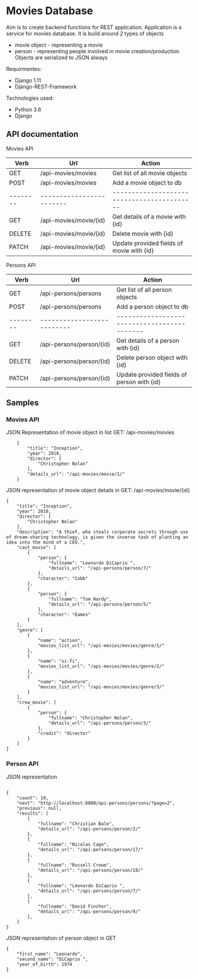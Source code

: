 # Movies Database

Aim is to create backend functions for REST application. Application is a service for movies database. It is build around 2 types of objects
* movie object - representing a movie
* person - representing people involved in movie creation/production
Objects are serialized to JSON always

Requirmentes:
* Django 1.11
* Django-REST-Framework

Technologies used:
* Python 3.6
* Django

## API documentation

Movies API

|Verb    | Url                    | Action                                   |
|--------|------------------------|------------------------------------------|
|GET     | /api-movies/movies     | Get list of all movie objects            |
|POST    | /api-movies/movies     | Add a movie object to db                 |
|--------|------------------------|------------------------------------------|
|GET     | /api-movies/movie/{id} | Get details of a movie with {id}         |
|DELETE  | /api-movies/movie/{id} | Delete movie with {id}                   |
|PATCH   | /api-movies/movie/{id} | Update provided fields of movie with {id}|


Persons API

|Verb    | Url                      | Action                                    |
|--------|--------------------------|-------------------------------------------|
|GET     | /api-persons/persons     | Get list of all person objects            |
|POST    | /api-persons/persons     | Add a person  object to db                |
|--------|--------------------------|-------------------------------------------|
|GET     | /api-persons/person/{id} | Get details of a person with {id}         |
|DELETE  | /api-persons/person/{id} | Delete person object with {id}            |
|PATCH   | /api-persons/person/{id} | Update provided fields of person with {id}|


## Samples

### Movies API

JSON Representation of movie object in list GET: /api-movies/movies
```
    {
        "title": "Inception",
        "year": 2010,
        "director": [
            "Christopher Nolan"
        ],
        "details_url": "/api-movies/movie/1/"
    }
```

JSON representation of movie object details in GET: /api-movies/movie/{id}
```
{
    "title": "Inception",
    "year": 2010,
    "director": [
        "Christopher Nolan"
    ],
    "description": "A thief, who steals corporate secrets through use of dream-sharing technology, is given the inverse task of planting an idea into the mind of a CEO.",
    "cast_movie": [
        {
            "person": {
                "fullname": "Leonardo DiCaprio ",
                "details_url": "/api-persons/person/7/"
            },
            "character": "Cobb"
        },
        {
            "person": {
                "fullname": "Tom Hardy",
                "details_url": "/api-persons/person/5/"
            },
            "character": "Eames"
        }
    ],
    "genre": [
        {
            "name": "action",
            "movies_list_url": "/api-movies/movies/genre/1/"
        },
        {
            "name": "si-fi",
            "movies_list_url": "/api-movies/movies/genre/2/"
        },
        {
            "name": "adventure",
            "movies_list_url": "/api-movies/movies/genre/3/"
        }
    ],
    "crew_movie": [
        {
            "person": {
                "fullname": "Christopher Nolan",
                "details_url": "/api-persons/person/3/"
            },
            "credit": "director"
        }
    ]
}
```

### Person API


JSON representation
```

{
    "count": 19,
    "next": "http://localhost:8000/api-persons/persons/?page=2",
    "previous": null,
    "results": [
        {
            "fullname": "Christian Bale",
            "details_url": "/api-persons/person/2/"
        },
        {
            "fullname": "Nicolas Cage",
            "details_url": "/api-persons/person/17/"
        },
        {
            "fullname": "Russell Crowe",
            "details_url": "/api-persons/person/18/"
        },
        {
            "fullname": "Leonardo DiCaprio ",
            "details_url": "/api-persons/person/7/"
        },
        {
            "fullname": "David Fincher",
            "details_url": "/api-persons/person/9/"
        },
    ]
}
```

JSON representation of person object in GET
```
{
    "first_name": "Leonardo",
    "second_name": "DiCaprio ",
    "year_of_birth": 1974
}
```